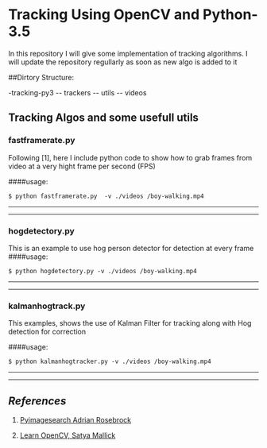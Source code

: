 

# Tracking Using OpenCV and Python-3.5


In this repository I will give some implementation of tracking algorithms.
I will update the repository regullarly as soon as new algo is added to it


##Dirtory Structure:

 -tracking-py3
 -- trackers
 -- utils
 -- videos
 
 
 
 ## Tracking Algos and some usefull utils
 
### fastframerate.py 

Following [1], here I include python code to show how to grab frames from video at a very hight frame per second (FPS)

####usage: 

	$ python fastframerate.py  -v ./videos /boy-walking.mp4


***
***

### hogdetectory.py

This is an example to use  hog person detector for detection at every frame
####usage: 

	$ python hogdetectory.py -v ./videos /boy-walking.mp4
***
***

### kalmanhogtrack.py
This examples, shows the use of Kalman Filter for tracking along with Hog detection for correction

####usage: 

	$ python kalmanhogtracker.py -v ./videos /boy-walking.mp4

***
***


## *References*
1. [Pyimagesearch Adrian Rosebrock](http://www.pyimagesearch.com/)  
 
2.  [Learn OpenCV, Satya Mallick](http://www.learnopencv.com)  
